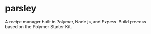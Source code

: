 # parsley

A recipe manager built in Polymer, Node.js, and Expess.  Build process based
on the Polymer Starter Kit.
